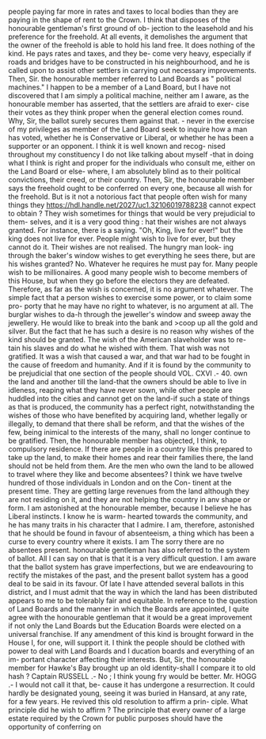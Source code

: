 people paying far more in rates and taxes to local bodies than they are paying in the shape of rent to the Crown. I think that disposes of the honourable gentleman's first ground of ob- jection to the leasehold and his preference for the freehold. At all events, it demolishes the argument that the owner of the freehold is able to hold his land free. It does nothing of the kind. He pays rates and taxes, and they be- come very heavy, especially if roads and bridges have to be constructed in his neighbourhood, and he is called upon to assist other settlers in carrying out necessary improvements. Then, Sir. the honourable member referred to Land Boards as " political machines." I happen to be a member of a Land Board, but I have not discovered that I am simply a political machine, neither am I aware, as the honourable member has asserted, that the settlers are afraid to exer- cise their votes as they think proper when the general election comes round. Why, Sir, the ballot surely secures them against that. - never in the exercise of my privileges as member of the Land Board seek to inquire how a man has voted, whether he is Conservative or Liberal, or whether he has been a supporter or an opponent. I think it is well known and recog- nised throughout my constituency I do not like talking about myself -that in doing what I think is right and proper for the individuals who consult me, either on the Land Board or else- where, I am absolutely blind as to their political convictions, their creed, or their country. Then, Sir, the honourable member says the freehold ought to be conferred on every one, because all wish for the freehold. But is it not a notorious fact that people often wish for many things they https://hdl.handle.net/2027/uc1.32106019788238 cannot expect to obtain ? They wish sometimes for things that would be very prejudicial to them- selves, and it is a very good thing : hat their wishes are not always granted. For instance, there is a saying. "Oh, King, live for ever!" but the king does not live for ever. People might wish to live for ever, but they cannot do it. Their wishes are not realised. The hungry man look- ing through the baker's window wishes to get everything he sees there, but are his wishes granted? No. Whatever he requires he must pay for. Many people wish to be millionaires. A good many people wish to become members of this House, but when they go before the electors they are defeated. Therefore, as far as the wish is concerned, it is no argument whatever. The simple fact that a person wishes to exercise some power, or to claim some pro- porty that he may have no right to whatever, is no argument at all. The burglar wishes to da-h through the jeweller's window and sweep away the jewellery. He would like to break into the bank and >coop up all the gold and silver. But the fact that he has such a desire is no reason why wishes of the kind should be granted. The wish of the American slaveholder was to re- tain his slaves and do what he wished with them. That wish was not gratified. It was a wish that caused a war, and that war had to be fought in the cause of freedom and humanity. And if it is found by the community to be prejudicial that one section of the people should VOL. CXVI .- 40. own the land and another till the land-that the owners should be able to live in idleness, reaping what they have never sown, while other people are huddled into the cities and cannot get on the land-if such a state of things as that is produced, the community has a perfect right, notwithstanding the wishes of those who have benefited by acquiring land, whether legally or illegally, to demand that there shall be reform, and that the wishes of the few, being inimical to the interests of the many, shall no longer continue to be gratified. Then, the honourable member has objected, I think, to compulsory residence. If there are people in a country like this prepared to take up the land, to make their homes and rear their families there, the land should not be held from them. Are the men who own the land to be allowed to travel where they like and become absentees? I think we have twelve hundred of those individuals in London and on the Con- tinent at the present time. They are getting large revenues from the land although they are not residing on it, and they are not helping the country in anv shape or form. I am astonished at the honourable member, because I believe he has Liberal instincts. I know he is warm- hearted towards the community, and he has many traits in his character that I admire. I am, therefore, astonished that he should be found in favour of absenteeism, a thing which has been a curse to every country where it exists. I am The sorry there are no absentees present. honourable gentleman has also referred to the system of ballot. All I can say on that is that it is a very difficult question. I am aware that the ballot system has grave imperfections, but we are endeavouring to rectify the mistakes of the past, and the present ballot system has a good deal to be said in its favour. Of late I have attended several ballots in this district, and I must admit that the way in which the land has been distributed appears to me to be tolerably fair and equitable. In reference to the question of Land Boards and the manner in which the Boards are appointed, I quite agree with the honourable gentleman that it would be a great improvement if not only the Land Boards but the Education Boards were elected on a universal franchise. If any amendment of this kind is brought forward in the House I, for one, will support it. I think the people should be clothed with power to deal with Land Boards and I ducation boards and everything of an im- portant character affecting their interests. But, Sir, the honourable member for Hawke's Bay brought up an old identity-shall I compare it to old hash ? Captain RUSSELL .- No ; I think young fry would be better. Mr. HOGG .- I would not call it that, be- cause it has undergone a resurrection. It could hardly be designated young, seeing it was buried in Hansard, at any rate, for a few years. He revived this old resolution to affirm a prin- ciple. What principle did he wish to affirm ? The principle that every owner of a large estate required by the Crown for public purposes should have the opportunity of conferring on 